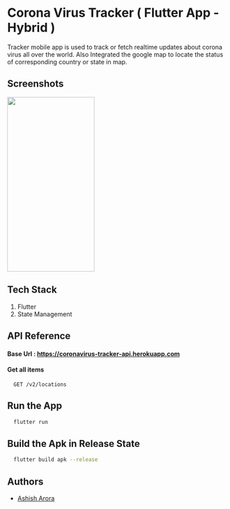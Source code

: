 # Corona Virus Tracker ( Flutter App - Hybrid )

Tracker mobile app is used to track or fetch realtime updates about corona virus all over the world. Also Integrated the google map to locate the status of corresponding country or state in map.

## Screenshots

<img src="https://user-images.githubusercontent.com/55990641/140610537-1351f49b-416f-412d-a6d5-f107667579f6.jpg" data-canonical-src="https://gyazo.com/eb5c5741b6a9a16c692170a41a49c858.png" width="200" height="400" />

## Tech Stack
1. Flutter
2. State Management

## API Reference

#### Base Url : https://coronavirus-tracker-api.herokuapp.com

#### Get all items

```http
  GET /v2/locations
```

## Run the App

```bash
  flutter run
```

## Build the Apk in Release State

```bash
  flutter build apk --release
```
    

## Authors

- [Ashish Arora](https://github.com/asharora/)


